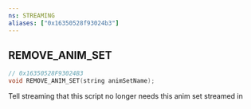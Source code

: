 ```yaml
---
ns: STREAMING
aliases: ["0x16350528f93024b3"]
---
```

## REMOVE_ANIM_SET

```c
// 0x16350528F93024B3
void REMOVE_ANIM_SET(string animSetName);
```

Tell streaming that this script no longer needs this anim set streamed in

